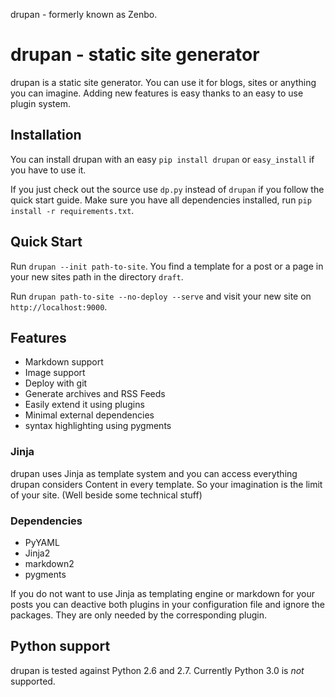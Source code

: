 drupan - formerly known as Zenbo.

# drupan - static site generator
drupan is a static site generator. You can use it for blogs, sites or anything
you can imagine. Adding new features is easy thanks to an easy to use plugin
system.

## Installation
You can install drupan with an easy ```pip install drupan``` or ```easy_install```
if you have to use it.

If you just check out the source use ```dp.py``` instead of ```drupan``` if you
follow the quick start guide. Make sure you have all dependencies installed, run 
```pip install -r requirements.txt```.

## Quick Start
Run ```drupan --init path-to-site```. You find a template for a post or a
page in your new sites path in the directory ```draft```.

Run ```drupan path-to-site --no-deploy --serve``` and visit your new site
on ```http://localhost:9000```.

## Features
  - Markdown support
  - Image support
  - Deploy with git
  - Generate archives and RSS Feeds
  - Easily extend it using plugins
  - Minimal external dependencies
  - syntax highlighting using pygments

### Jinja
drupan uses Jinja as template system and you can access everything drupan considers
Content in every template. So your imagination is the limit of your site. (Well
beside some technical stuff)

### Dependencies
  - PyYAML
  - Jinja2
  - markdown2
  - pygments

If you do not want to use Jinja as templating engine or markdown for your posts
you can deactive both plugins in your configuration file and ignore the packages.
They are only needed by the corresponding plugin.

## Python support
drupan is tested against Python 2.6 and 2.7. Currently Python 3.0 is *not* 
supported.
